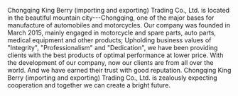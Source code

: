 Chongqing King Berry (importing and exporting) Trading Co., Ltd. is located in the beautiful mountain city---Chongqing, one of the major bases for manufacture of automobiles and motorcycles. Our company was founded in March 2015, mainly engaged in motorcycle and spare parts, auto parts, medical equipment and other products;
Upholding business values of "Integrity", "Professionalism" and "Dedication", we have been providing clients with the best products of optimal performance at lower price. With the development of our company, now our clients are from all over the world. And we have earned their trust with good reputation.
Chongqing King Berry (importing and exporting) Trading Co., Ltd. is zealously expecting cooperation and together we can create a bright future.
